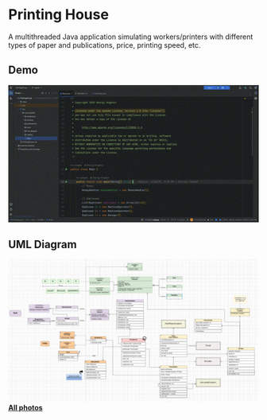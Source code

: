 # Printing House
A multithreaded Java application simulating workers/printers with different types of paper and publications, price, printing speed, etc.

## Demo

![Demo Gif](https://github.com/rebelscar/PrintingHouse/blob/master/PrintingHouse_Demo.gif)

## UML Diagram

![UML Diagram](https://github.com/rebelscar/PrintingHouse/blob/master/src/com/citb408/uml_diagram/OverviewPhotos/Everything.png)
<br />
[**All photos**](https://github.com/rebelscar/PrintingHouse/blob/master/src/com/citb408/uml_diagram/OverviewPhotos)
